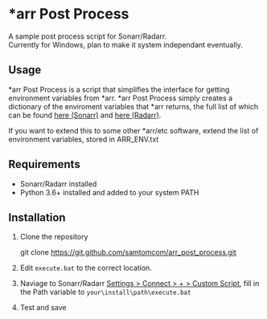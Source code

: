 # \*arr Post Process

A sample post process script for Sonarr/Radarr.  
Currently for Windows, plan to make it system independant eventually.

## Usage

*arr Post Process is a script that simplifies the interface for getting environment variables from *arr. *arr Post Process simply creates a dictionary of the enviroment variables that *arr returns, the full list of which can be found [here (Sonarr)](https://github.com/Sonarr/Sonarr/wiki/Custom-Post-Processing-Scripts) and [here (Radarr)](https://github.com/Radarr/Radarr/wiki/Custom-Post-Processing-Scripts).

If you want to extend this to some other *arr/etc software, extend the list of environment variables, stored in ARR_ENV.txt

## Requirements

* Sonarr/Radarr installed
* Python 3.6+ installed and added to your system PATH

## Installation

1. Clone the repository

    git clone https://git.github.com/samtomcom/arr_post_process.git

2. Edit `execute.bat` to the correct location.
3. Naviage to Sonarr/Radarr [Settings > Connect > + > Custom Script](https://i.imgur.com/UOhYbNf.png), fill in the Path variable to `your\install\path\execute.bat`
4. Test and save
